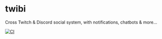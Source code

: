 # twibi

Cross Twitch &amp; Discord social system, with notifications, chatbots & more...

[![CI](https://github.com/cchampou/twibi/actions/workflows/main.yml/badge.svg?branch=main)](https://github.com/cchampou/twibi/actions/workflows/main.yml)
